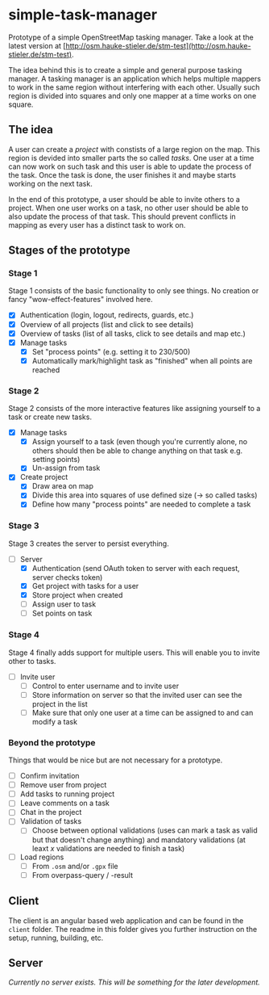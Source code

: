 # simple-task-manager

Prototype of a simple OpenStreetMap tasking manager.
Take a look at the latest version at [http://osm.hauke-stieler.de/stm-test](http://osm.hauke-stieler.de/stm-test).

The idea behind this is to create a simple and general purpose tasking manager.
A tasking manager is an application which helps multiple mappers to work in the same region without interfering with each other.
Usually such region is divided into squares and only one mapper at a time works on one square.

## The idea

A user can create a *project* with constists of a large region on the map.
This region is devided into smaller parts the so called *tasks*.
One user at a time can now work on such task and this user is able to update the process of the task.
Once the task is done, the user finishes it and maybe starts working on the next task.

In the end of this prototype, a user should be able to invite others to a project.
When one user works on a task, no other user should be able to also update the process of that task.
This should prevent conflicts in mapping as every user has a distinct task to work on.

## Stages of the prototype

### Stage 1

Stage 1 consists of the basic functionality to only see things.
No creation or fancy "wow-effect-features" involved here.

* [x] Authentication (login, logout, redirects, guards, etc.)
* [x] Overview of all projects (list and click to see details)
* [x] Overview of tasks (list of all tasks, click to see details and map etc.)
* [x] Manage tasks
  * [x] Set "process points" (e.g. setting it to 230/500)
  * [x] Automatically mark/highlight task as "finished" when all points are reached

### Stage 2

Stage 2 consists of the more interactive features like assigning yourself to a task or create new tasks.

* [x] Manage tasks
  * [x] Assign yourself to a task (even though you're currently alone, no others should then be able to change anything on that task e.g. setting points)
  * [x] Un-assign from task
* [x] Create project
  * [x] Draw area on map
  * [x] Divide this area into squares of use defined size (-> so called tasks)
  * [x] Define how many "process points" are needed to complete a task

### Stage 3

Stage 3 creates the server to persist everything.

* [ ] Server
  * [x] Authentication (send OAuth token to server with each request, server checks token)
  * [x] Get project with tasks for a user
  * [x] Store project when created
  * [ ] Assign user to task
  * [ ] Set points on task

### Stage 4

Stage 4 finally adds support for multiple users.
This will enable you to invite other to tasks.

* [ ] Invite user
  * [ ] Control to enter username and to invite user
  * [ ] Store information on server so that the invited user can see the project in the list
  * [ ] Make sure that only one user at a time can be assigned to and can modify a task

### Beyond the prototype

Things that would be nice but are not necessary for a prototype.

* [ ] Confirm invitation
* [ ] Remove user from project
* [ ] Add tasks to running project
* [ ] Leave comments on a task
* [ ] Chat in the project
* [ ] Validation of tasks
  * [ ] Choose between optional validations (uses can mark a task as valid but that doesn't change anything) and mandatory validations (at leaxt *x* validations are needed to finish a task)
* [ ] Load regions
  * [ ] From `.osm` and/or `.gpx` file
  * [ ] From overpass-query / -result

## Client

The client is an angular based web application and can be found in the `client` folder.
The readme in this folder gives you further instruction on the setup, running, building, etc.

## Server

*Currently no server exists. This will be something for the later development.*
